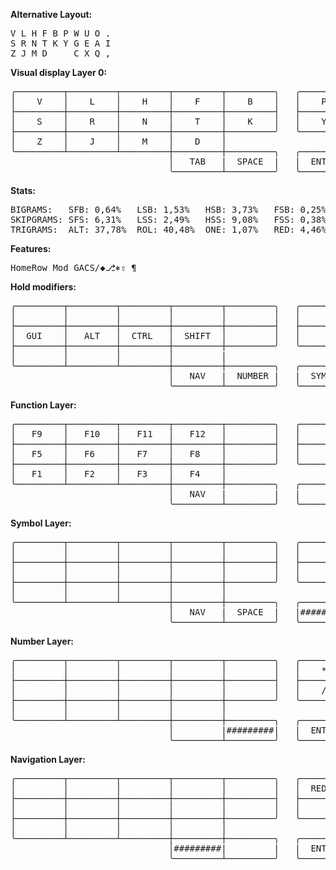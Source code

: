**Alternative Layout:**

<pre>
V L H F B P W U O .
S R N T K Y G E A I
Z J M D     C X Q ,
</pre>
**Visual display Layer 0:**
<pre>
╭─────────┬─────────┬─────────┬─────────┬─────────╮   ╭─────────┬─────────┬─────────┬─────────┬─────────╮
│    V    │    L    │    H    │    F    │    B    │   │    P    │    W    │    U    │    O    │    ,    │
├─────────┼─────────┼─────────┼─────────┼─────────┤   ├─────────┼─────────┼─────────┼─────────┼─────────┤
│    S    │    R    │    N    │    T    │    K    │   │    Y    │    G    │    E    │    A    │    I    │
├─────────┼─────────┼─────────┼─────────┼─────────╯   ╰─────────┼─────────┼─────────┼─────────┼─────────┤
│    Z    │    J    │    M    │    D    │                       │    C    │    X    │    Q    │    .    │
╰─────────┴─────────┴─────────┼─────────┼─────────╮   ╭─────────┼─────────┼─────────┴─────────┴─────────╯
                              │   TAB   |  SPACE  |   |  ENTER  |  BSPC   │
                              ╰─────────┴─────────╯   ╰─────────┴─────────╯
</pre>
**Stats:**
  <pre>
BIGRAMS:   SFB: 0,64%   LSB: 1,53%   HSB: 3,73%   FSB: 0,25%
SKIPGRAMS: SFS: 6,31%   LSS: 2,49%   HSS: 9,08%   FSS: 0,38%
TRIGRAMS:  ALT: 37,78%  ROL: 40,48%  ONE: 1,07%   RED: 4,46%
</pre>

**Features:**
<pre>
HomeRow Mod GACS/◆⎇⎈⇧ ¶
</pre>

**Hold modifiers:**
<pre>
╭─────────┬─────────┬─────────┬─────────┬─────────╮   ╭─────────┬─────────┬─────────┬─────────┬─────────╮
│         │         │         │         │         │   │         │         │         │         │         │
├─────────┼─────────┼─────────┼─────────┼─────────┤   ├─────────┼─────────┼─────────┼─────────┼─────────┤
│  GUI    │   ALT   │  CTRL   │  SHIFT  │         │   │         │  SHIFT  │  CTRL   │  ALT    │  GUI    │
├─────────┼─────────┼─────────┼─────────┼─────────╯   ╰─────────┼─────────┼─────────┼─────────┼─────────┤
│         │         │         │         |                       │         │         │         │         │
╰─────────┴─────────┴─────────┼─────────┼─────────╮   ╭─────────┼─────────┼─────────┴─────────┴─────────╯
                              │   NAV   |  NUMBER |   |  SYMBOL |   FUN   │
                              ╰─────────┴─────────╯   ╰─────────┴─────────╯
</pre>
  **Function Layer:**
<pre>
╭─────────┬─────────┬─────────┬─────────┬─────────╮   ╭─────────┬─────────┬─────────┬─────────┬─────────╮
│   F9    │   F10   │   F11   │   F12   │         │   │         │         │         │         │         │
├─────────┼─────────┼─────────┼─────────┼─────────┤   ├─────────┼─────────┼─────────┼─────────┼─────────┤
│   F5    │   F6    │   F7    │   F8    │         │   │         │  MEDIA  │ VOL UP  │VOL DOWN │  MUTE   │
├─────────┼─────────┼─────────┼─────────┼─────────╯   ╰─────────┼─────────┼─────────┼─────────┼─────────┤
│   F1    │   F2    │   F3    │   F4    │                       │         │         │         │         │
╰─────────┴─────────┴─────────┼─────────┼─────────╮   ╭─────────┼─────────┼─────────┴─────────┴─────────╯
                              │   NAV   |         |   |         |#########│
                              ╰─────────┴─────────╯   ╰─────────┴─────────╯
</pre>
**Symbol Layer:**
<pre>
╭─────────┬─────────┬─────────┬─────────┬─────────╮   ╭─────────┬─────────┬─────────┬─────────┬─────────╮
│         │         │         │         │         │   │         │         │         │         │         │
├─────────┼─────────┼─────────┼─────────┼─────────┤   ├─────────┼─────────┼─────────┼─────────┼─────────┤
│         │         │         │         │         │   │         │  SHIFT  │  CTRL   │  ALT    │  GUI    │
├─────────┼─────────┼─────────┼─────────┼─────────╯   ╰─────────┼─────────┼─────────┼─────────┼─────────┤
│         │         │         │         │                       │         │         │         │         │
╰─────────┴─────────┴─────────┼─────────┼─────────╮   ╭─────────┼─────────┼─────────┴─────────┴─────────╯
                              │   NAV   |  SPACE  |   |#########|         │
                              ╰─────────┴─────────╯   ╰─────────┴─────────╯
</pre>
**Number Layer:**
<pre>
╭─────────┬─────────┬─────────┬─────────┬─────────╮   ╭─────────┬─────────┬─────────┬─────────┬─────────╮
│         │         │         │         │         │   │    *    │    7    │    8    │    9    │    -    │
├─────────┼─────────┼─────────┼─────────┼─────────┤   ├─────────┼─────────┼─────────┼─────────┼─────────┤
│         │         │         │         │         │   │    /    │    4    │    5    │    6    │    +    │
├─────────┼─────────┼─────────┼─────────┼─────────╯   ╰─────────┼─────────┼─────────┼─────────┼─────────┤
│         │         │         │         │                       │    1    │    2    │    3    │         │
╰─────────┴─────────┴─────────┼─────────┼─────────╮   ╭─────────┼─────────┼─────────┴─────────┴─────────╯
                              │         |#########|   |  ENTER  |    .    │
                              ╰─────────┴─────────╯   ╰─────────┴─────────╯
</pre>
**Navigation Layer:**
<pre>
╭─────────┬─────────┬─────────┬─────────┬─────────╮   ╭─────────┬─────────┬─────────┬─────────┬─────────╮
│         │         │         │         │         │   │  REDO   │  PASTE  │  COPY   │   CUT   │  UNDO   │
├─────────┼─────────┼─────────┼─────────┼─────────┤   ├─────────┼─────────┼─────────┼─────────┼─────────┤
│         │         │         │         │         │   │         │  LEFT   │  DOWN   │   UP    │  RIGHT  │
├─────────┼─────────┼─────────┼─────────┼─────────╯   ╰─────────┼─────────┼─────────┼─────────┼─────────┤
│         │         │         │         │                       │  HOME   │ PAGE DN │ PAGE UP │   END   │
╰─────────┴─────────┴─────────┼─────────┼─────────╮   ╭─────────┼─────────┼─────────┴─────────┴─────────╯
                              │#########|         |   |  ENTER  |  BSPC   │
                              ╰─────────┴─────────╯   ╰─────────┴─────────╯
</pre>
